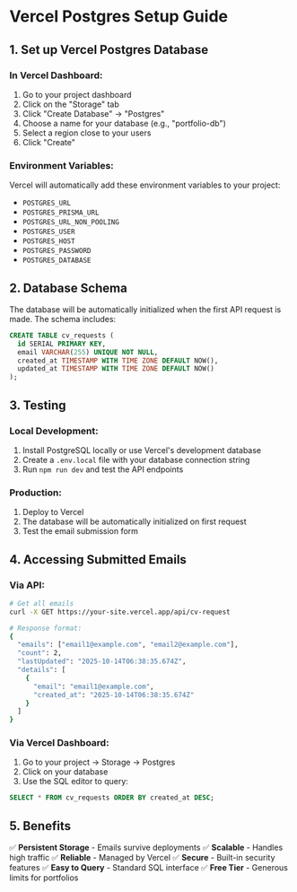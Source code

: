 # Vercel Postgres Setup Guide

## 1. Set up Vercel Postgres Database

### In Vercel Dashboard:
1. Go to your project dashboard
2. Click on the "Storage" tab
3. Click "Create Database" → "Postgres"
4. Choose a name for your database (e.g., "portfolio-db")
5. Select a region close to your users
6. Click "Create"

### Environment Variables:
Vercel will automatically add these environment variables to your project:
- `POSTGRES_URL`
- `POSTGRES_PRISMA_URL` 
- `POSTGRES_URL_NON_POOLING`
- `POSTGRES_USER`
- `POSTGRES_HOST`
- `POSTGRES_PASSWORD`
- `POSTGRES_DATABASE`

## 2. Database Schema

The database will be automatically initialized when the first API request is made. The schema includes:

```sql
CREATE TABLE cv_requests (
  id SERIAL PRIMARY KEY,
  email VARCHAR(255) UNIQUE NOT NULL,
  created_at TIMESTAMP WITH TIME ZONE DEFAULT NOW(),
  updated_at TIMESTAMP WITH TIME ZONE DEFAULT NOW()
);
```

## 3. Testing

### Local Development:
1. Install PostgreSQL locally or use Vercel's development database
2. Create a `.env.local` file with your database connection string
3. Run `npm run dev` and test the API endpoints

### Production:
1. Deploy to Vercel
2. The database will be automatically initialized on first request
3. Test the email submission form

## 4. Accessing Submitted Emails

### Via API:
```bash
# Get all emails
curl -X GET https://your-site.vercel.app/api/cv-request

# Response format:
{
  "emails": ["email1@example.com", "email2@example.com"],
  "count": 2,
  "lastUpdated": "2025-10-14T06:38:35.674Z",
  "details": [
    {
      "email": "email1@example.com",
      "created_at": "2025-10-14T06:38:35.674Z"
    }
  ]
}
```

### Via Vercel Dashboard:
1. Go to your project → Storage → Postgres
2. Click on your database
3. Use the SQL editor to query:
```sql
SELECT * FROM cv_requests ORDER BY created_at DESC;
```

## 5. Benefits

✅ **Persistent Storage** - Emails survive deployments
✅ **Scalable** - Handles high traffic
✅ **Reliable** - Managed by Vercel
✅ **Secure** - Built-in security features
✅ **Easy to Query** - Standard SQL interface
✅ **Free Tier** - Generous limits for portfolios

